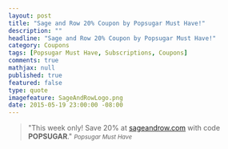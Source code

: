 ```yaml
---
layout: post
title: "Sage and Row 20% Coupon by Popsugar Must Have!"
description: ""
headline: "Sage and Row 20% Coupon by Popsugar Must Have!"
category: Coupons
tags: [Popsugar Must Have, Subscriptions, Coupons]
comments: true
mathjax: null
published: true
featured: false
type: quote
imagefeature: SageAndRowLogo.png
date: 2015-05-19 23:00:00 -08:00
---
```


> "This week only! Save 20% at <a href="http://www.sageandrow.com">sageandrow.com</a> with code <b>POPSUGAR</b>."
> <small><cite title="Popsugar Must Have">Popsugar Must Have</cite></small>
